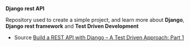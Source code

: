 **Django rest API**

Repository used to create a simple project, and learn more about **Django**, **Django rest framework** and **Test Driven Development**

* Source [Build a REST API with Django – A Test Driven Approach: Part 1](https://scotch.io/tutorials/build-a-rest-api-with-django-a-test-driven-approach-part-1)
